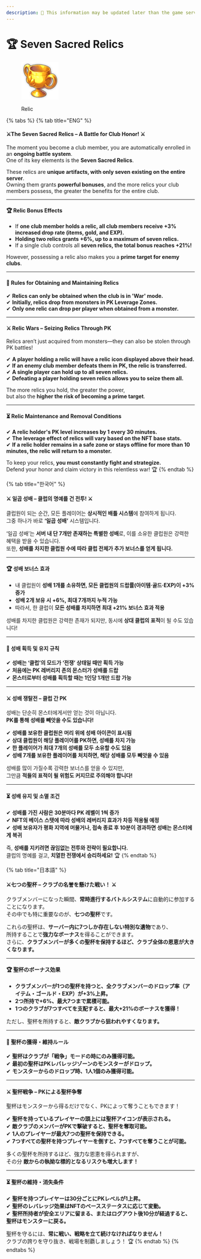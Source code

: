 ```yaml
---
description: 🛑 This information may be updated later than the game server data.
---
```


# 🏆 Seven Sacred Relics

<figure><img src="../../.gitbook/assets/Icon_Relic.png" alt=""><figcaption><p>Relic</p></figcaption></figure>

{% tabs %}
{% tab title="ENG" %}
#### **⚔️The Seven Sacred Relics – A Battle for Club Honor! ⚔️**

The moment you become a club member, you are automatically enrolled in an **ongoing battle system**.\
One of its key elements is the **Seven Sacred Relics**.

These relics are **unique artifacts, with only seven existing on the entire server**.\
Owning them grants **powerful bonuses**, and the more relics your club members possess, the greater the benefits for the entire club.

***

#### **🏆 Relic Bonus Effects**

* If **one club member holds a relic, all club members receive +3% increased drop rate (items, gold, and EXP).**
* **Holding two relics grants +6%, up to a maximum of seven relics.**
* If a single club controls all **seven relics, the total bonus reaches +21%!**

However, possessing a relic also makes you a **prime target for enemy clubs**.

***

#### **📜 Rules for Obtaining and Maintaining Relics**

✔ **Relics can only be obtained when the club is in 'War' mode.**\
✔ **Initially, relics drop from monsters in PK Leverage Zones.**\
✔ **Only one relic can drop per player when obtained from a monster.**

***

#### **⚔️ Relic Wars – Seizing Relics Through PK**

Relics aren’t just acquired from monsters—they can also be stolen through PK battles!

✔ **A player holding a relic will have a relic icon displayed above their head.**\
✔ **If an enemy club member defeats them in PK, the relic is transferred.**\
✔ **A single player can hold up to all seven relics.**\
✔ **Defeating a player holding seven relics allows you to seize them all.**

The more relics you hold, the greater the power,\
but also the **higher the risk of becoming a prime target**.

***

#### **⏳ Relic Maintenance and Removal Conditions**

✔ **A relic holder's PK level increases by 1 every 30 minutes.**\
✔ **The leverage effect of relics will vary based on the NFT base stats.**\
✔ **If a relic holder remains in a safe zone or stays offline for more than 10 minutes, the relic will return to a monster.**

To keep your relics, **you must constantly fight and strategize.**\
Defend your honor and claim victory in this relentless war! 🏆
{% endtab %}

{% tab title="한국어" %}
#### **⚔️ 일곱 성배 – 클럽의 명예를 건 전투! ⚔️**

클럽원이 되는 순간, 모든 플레이어는 **상시적인 배틀 시스템**에 참여하게 됩니다.\
그중 하나가 바로 **‘일곱 성배’** 시스템입니다.

‘일곱 성배’는 **서버 내 단 7개만 존재하는 특별한 성배**로, 이를 소유한 클럽원은 강력한 혜택을 받을 수 있습니다.\
또한, **성배를 차지한 클럽원 수에 따라 클럽 전체가 추가 보너스를 얻게 됩니다.**

***

#### **🏆 성배 보너스 효과**

* 내 클럽원이 **성배 1개를 소유하면, 모든 클럽원의 드랍률(아이템·골드·EXP)이 +3% 증가**
* **성배 2개 보유 시 +6%, 최대 7개까지 누적 가능**
* 따라서, 한 클럽이 **모든 성배를 차지하면 최대 +21% 보너스 효과 적용**

성배를 차지한 클럽원은 강력한 존재가 되지만, 동시에 **상대 클럽의 표적**이 될 수도 있습니다!

***

#### **📜 성배 획득 및 유지 규칙**

✔ **성배는 ‘클럽’의 모드가 ‘전쟁’ 상태일 때만 획득 가능**\
✔ **처음에는 PK 레버리지 존의 몬스터가 성배를 드랍**\
✔ **몬스터로부터 성배를 획득할 때는 1인당 1개만 드랍 가능**

***

#### **⚔️ 성배 쟁탈전 – 클럽 간 PK**

성배는 단순히 몬스터에게서만 얻는 것이 아닙니다.\
**PK를 통해 성배를 빼앗을 수도 있습니다!**

✔ **성배를 보유한 클럽원은 머리 위에 성배 아이콘이 표시됨**\
✔ **상대 클럽원이 해당 플레이어를 PK하면, 성배를 차지 가능**\
✔ **한 플레이어가 최대 7개의 성배를 모두 소유할 수도 있음**\
✔ **성배 7개를 보유한 플레이어를 처치하면, 해당 성배를 모두 빼앗을 수 있음**

성배를 많이 가질수록 강력한 보너스를 얻을 수 있지만,\
그만큼 **적들의 표적이 될 위험도 커지므로 주의해야 합니다!**

***

#### **⏳ 성배 유지 및 소멸 조건**

✔ **성배를 가진 사람은 30분마다 PK 레벨이 1씩 증가**\
✔ **NFT의 베이스 스탯에 따라 성배의 레버리지 효과가 차등 적용될 예정**\
✔ **성배 보유자가 평화 지역에 머물거나, 접속 종료 후 10분이 경과하면 성배는 몬스터에게 복귀**

즉, **성배를 지키려면 끊임없는 전투와 전략이 필요합니다.**\
클럽의 명예를 걸고, **치열한 전쟁에서 승리하세요!** 🏆
{% endtab %}

{% tab title="日本語" %}
#### **⚔️七つの聖杯 – クラブの名誉を懸けた戦い！ ⚔️**

クラブメンバーになった瞬間、**常時進行するバトルシステム**に自動的に参加することになります。\
その中でも特に重要なのが、**七つの聖杯**です。

これらの聖杯は、**サーバー内に7つしか存在しない特別な遺物**であり、\
所持することで**強力なボーナス**を得ることができます。\
さらに、**クラブメンバーが多くの聖杯を保持するほど、クラブ全体の恩恵が大きくなります。**

***

#### **🏆 聖杯のボーナス効果**

* **クラブメンバーが1つの聖杯を持つと、全クラブメンバーのドロップ率（アイテム・ゴールド・EXP）が+3%上昇。**
* **2つ所持で+6%、最大7つまで累積可能。**
* **1つのクラブが7つすべてを支配すると、最大+21%のボーナスを獲得！**

ただし、聖杯を所持すると、**敵クラブから狙われやすくなります。**

***

#### **📜 聖杯の獲得・維持ルール**

✔ **聖杯はクラブが「戦争」モードの時にのみ獲得可能。**\
✔ **最初の聖杯はPKレバレッジゾーンのモンスターがドロップ。**\
✔ **モンスターからのドロップ時、1人1個のみ獲得可能。**

***

#### **⚔️ 聖杯戦争 – PKによる聖杯争奪**

聖杯はモンスターから得るだけでなく、PKによって奪うこともできます！

✔ **聖杯を持っているプレイヤーの頭上には聖杯アイコンが表示される。**\
✔ **敵クラブのメンバーがPKで撃破すると、聖杯を奪取可能。**\
✔ **1人のプレイヤーが最大7つの聖杯を保持できる。**\
✔ **7つすべての聖杯を持つプレイヤーを倒すと、7つすべてを奪うことが可能。**

多くの聖杯を所持するほど、強力な恩恵を得られますが、\
その分 **敵からの執拗な標的となるリスクも増大します！**

***

#### **⏳ 聖杯の維持・消失条件**

✔ **聖杯を持つプレイヤーは30分ごとにPKレベルが1上昇。**\
✔ **聖杯のレバレッジ効果はNFTのベースステータスに応じて変動。**\
✔ **聖杯所持者が安全エリアに留まる、またはログアウト後10分が経過すると、聖杯はモンスターに戻る。**

聖杯を守るには、**常に戦い、戦略を立て続けなければなりません！**\
クラブの誇りを守り抜き、戦場を制覇しましょう！ 🏆
{% endtab %}
{% endtabs %}
